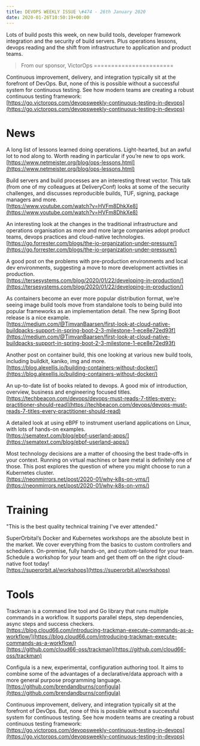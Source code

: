 ```yaml
---
title: DEVOPS WEEKLY ISSUE \#474 - 26th January 2020 
date: 2020-01-26T10:50:19+00:00
---
```


Lots of build posts this week, on new build tools, developer framework integration and the security of build servers. Plus operations lessons, devops reading and the shift from infrastructure to application and product teams.


>From our sponsor, VictorOps
=======================

Continuous improvement, delivery, and integration typically sit at the forefront of DevOps. But, none of this is possible without a successful system for continuous testing. See how modern teams are creating a robust continuous testing framework:
<br>[https://go.victorops.com/devopsweekly-continuous-testing-in-devops](https://go.victorops.com/devopsweekly-continuous-testing-in-devops)


News
====

A long list of lessons learned doing operations. Light-hearted, but an awful lot to nod along to. Worth reading in particular if you’re new to ops work.
<br>[https://www.netmeister.org/blog/ops-lessons.html](https://www.netmeister.org/blog/ops-lessons.html)


Build servers and build processes are an interesting threat vector. This talk (from one of my colleagues at DeliveryConf) looks at some of the security challenges, and discusses reproducible builds, TUF, signing, package managers and more.
<br>[https://www.youtube.com/watch?v=HVFm8DhkXe8](https://www.youtube.com/watch?v=HVFm8DhkXe8)


An interesting look at the changes in the traditional infrastructure and operations organisation as more and more large companies adopt product teams, devops practices and cloud-native technologies.
<br>[https://go.forrester.com/blogs/the-io-organization-under-pressure/](https://go.forrester.com/blogs/the-io-organization-under-pressure/)


A good post on the problems with pre-production environments and local dev environments, suggesting a move to more development activities in production.
<br>[https://tersesystems.com/blog/2020/01/22/developing-in-production/](https://tersesystems.com/blog/2020/01/22/developing-in-production/)


As containers become an ever more popular distribution format, we’re seeing image build tools move from standalone tools to being build into popular frameworks as an implementation detail. The new Spring Boot release is a nice example.
<br>[https://medium.com/@TimvanBaarsen/first-look-at-cloud-native-buildpacks-support-in-spring-boot-2-3-milestone-1-ece8e72ed93f](https://medium.com/@TimvanBaarsen/first-look-at-cloud-native-buildpacks-support-in-spring-boot-2-3-milestone-1-ece8e72ed93f)


Another post on container build, this one looking at various new build tools, including buildkit, kaniko, img and more.
<br>[https://blog.alexellis.io/building-containers-without-docker/](https://blog.alexellis.io/building-containers-without-docker/)


An up-to-date list of books related to devops. A good mix of introduction, overview, business and engineering focused titles.
<br>[https://techbeacon.com/devops/devops-must-reads-7-titles-every-practitioner-should-read](https://techbeacon.com/devops/devops-must-reads-7-titles-every-practitioner-should-read)


A detailed look at using eBPF to instrument userland applications on Linux, with lots of hands-on examples.
<br>[https://sematext.com/blog/ebpf-userland-apps/](https://sematext.com/blog/ebpf-userland-apps/)


Most technology decisions are a matter of choosing the best trade-offs in your context. Running on virtual machines or bare metal is definitely one of those. This post explores the question of where you might choose to run a Kubernetes cluster.
<br>[https://neonmirrors.net/post/2020-01/why-k8s-on-vms/](https://neonmirrors.net/post/2020-01/why-k8s-on-vms/)


Training
=======

"This is the best quality technical training I've ever attended."

SuperOrbital’s Docker and Kubernetes workshops are the absolute best in the market.  We cover everything from the basics to custom controllers and schedulers. On-premise, fully hands-on, and custom-tailored for your team. Schedule a workshop for your team and get them off on the right cloud-native foot today!
<br>[https://superorbit.al/workshops](https://superorbit.al/workshops)



Tools
=====

Trackman is a command line tool and Go library that runs multiple commands in a workflow. It supports parallel steps, step dependencies, async steps and success checkers.
<br>[https://blog.cloud66.com/introducing-trackman-execute-commands-as-a-workflow/](https://blog.cloud66.com/introducing-trackman-execute-commands-as-a-workflow/)
<br>[https://github.com/cloud66-oss/trackman](https://github.com/cloud66-oss/trackman)


Configula is a new, experimental, configuration authoring tool. It aims to combine some of the advantages of a declarative/data approach with a more general purpose programming language.
<br>[https://github.com/brendandburns/configula](https://github.com/brendandburns/configula)


Continuous improvement, delivery, and integration typically sit at the forefront of DevOps. But, none of this is possible without a successful system for continuous testing. See how modern teams are creating a robust continuous testing framework:
<br>[https://go.victorops.com/devopsweekly-continuous-testing-in-devops](https://go.victorops.com/devopsweekly-continuous-testing-in-devops)




